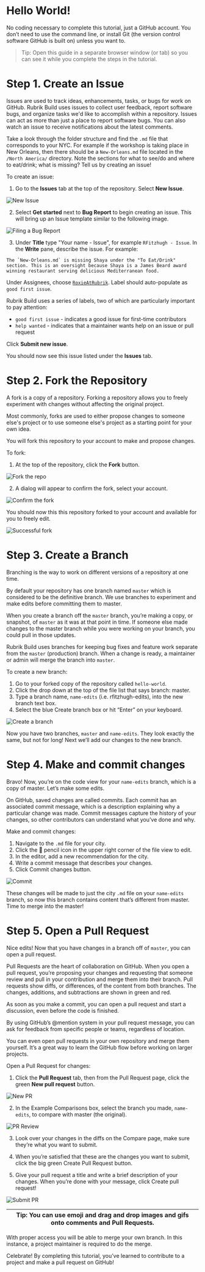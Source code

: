 # Hello World! 

No coding necessary to complete this tutorial, just a GitHub account. You don’t need to use the command line, or install Git (the version control software GitHub is built on) unless you want to.

> Tip: Open this guide in a separate browser window (or tab) so you can see it while you complete the steps in the tutorial.

# Step 1. Create an Issue
Issues are used to track ideas, enhancements, tasks, or bugs for work on GitHub. Rubrik Build uses issues to collect user feedback, report software bugs, and organize tasks we'd like to accomplish within a repository. Issues can act as more than just a place to report software bugs. You can also watch an issue to receive notifications about the latest comments.

Take a look through the folder structure and find the `.md` file that corresponds to your NYC. For example if the workshop is taking place in New Orleans, then there should be a `New-Orleans.md` file located in the `/North America/` directory. Note the sections for what to see/do and where to eat/drink; what is missing? Tell us by creating an issue!

To create an issue:

1. Go to the **Issues** tab at the top of the repository. Select **New Issue**. 

![New Issue](https://user-images.githubusercontent.com/29388592/54911357-43b99500-4f29-11e9-9d96-dfc16e7ec642.png)

2. Select **Get started** next to **Bug Report** to begin creating an issue. This will bring up an Issue template similar to the following image. 

![Filing a Bug Report](https://user-images.githubusercontent.com/29388592/54917938-e6791000-4f37-11e9-84bb-eec9d27a5217.png)

3. Under **Title** type "Your name - Issue", for example `RFitzhugh - Issue`. In the **Write** pane, describe the issue. For example:

```
The `New-Orleans.md` is missing Shaya under the "To Eat/Drink" section. This is an oversight because Shaya is a James Beard award winning restaurant serving delicious Mediterranean food. 
```

Under Assignees, choose [`RoxieAtRubrik`](https://github.com/RoxieAtRubrik). Label should auto-populate as `good first issue`. 

Rubrik Build uses a series of labels, two of which are particularly important to pay attention:

* `good first issue` - indicates a good issue for first-time contributors
* `help wanted` - indicates that a maintainer wants help on an issue or pull request

Click **Submit new issue**. 

You should now see this issue listed under the **Issues** tab. 

# Step 2. Fork the Repository

A fork is a copy of a repository. Forking a repository allows you to freely experiment with changes without affecting the original project.

Most commonly, forks are used to either propose changes to someone else's project or to use someone else's project as a starting point for your own idea.

You will fork this repository to your account to make and propose changes. 

To fork: 

1. At the top of the repository, click the **Fork** button. 

![Fork the repo](https://user-images.githubusercontent.com/29388592/54977736-322fc600-4fd9-11e9-8c04-057acbf2d355.png)

2. A dialog will appear to confirm the fork, select your account. 

![Confirm the fork](https://user-images.githubusercontent.com/29388592/54977838-74f19e00-4fd9-11e9-8b27-00c02d4c30ae.png)

You should now this this repository forked to your account and available for you to freely edit. 

![Successful fork](https://user-images.githubusercontent.com/29388592/54978131-55a74080-4fda-11e9-8dd2-b80876e070c9.png)

# Step 3. Create a Branch
Branching is the way to work on different versions of a repository at one time.

By default your repository has one branch named `master` which is considered to be the definitive branch. We use branches to experiment and make edits before committing them to master.

When you create a branch off the `master` branch, you’re making a copy, or snapshot, of `master` as it was at that point in time. If someone else made changes to the master branch while you were working on your branch, you could pull in those updates.

Rubrik Build uses branches for keeping bug fixes and feature work separate from the `master` (production) branch. When a change is ready, a maintainer or admin will merge the branch into `master`.

To create a new branch:

1. Go to your forked copy of the repository called `hello-world`.
2. Click the drop down at the top of the file list that says branch: master.
3. Type a branch name, `name-edits` (i.e. rfitzhugh-edits), into the new branch text box.
4. Select the blue Create branch box or hit “Enter” on your keyboard.

![Create a branch](https://user-images.githubusercontent.com/29388592/54919262-491fdb00-4f3b-11e9-800e-0368ca7a75f5.gif)

Now you have two branches, `master` and `name-edits`. They look exactly the same, but not for long! Next we’ll add our changes to the new branch.

# Step 4. Make and commit changes
Bravo! Now, you’re on the code view for your `name-edits` branch, which is a copy of master. Let’s make some edits.

On GitHub, saved changes are called commits. Each commit has an associated commit message, which is a description explaining why a particular change was made. Commit messages capture the history of your changes, so other contributors can understand what you’ve done and why.

Make and commit changes:
1. Navigate to the `.md` file for your city.
2. Click the :pencil: pencil icon in the upper right corner of the file view to edit.
3. In the editor, add a new recommendation for the city.
4. Write a commit message that describes your changes.
5. Click Commit changes button.

![Commit](https://user-images.githubusercontent.com/29388592/54920124-5e960480-4f3d-11e9-956f-be45493e78d0.png)

These changes will be made to just the city `.md` file on your `name-edits` branch, so now this branch contains content that’s different from master. Time to merge into the master!

# Step 5. Open a Pull Request
Nice edits! Now that you have changes in a branch off of `master`, you can open a pull request.

Pull Requests are the heart of collaboration on GitHub. When you open a pull request, you’re proposing your changes and requesting that someone review and pull in your contribution and merge them into their branch. Pull requests show diffs, or differences, of the content from both branches. The changes, additions, and subtractions are shown in green and red.

As soon as you make a commit, you can open a pull request and start a discussion, even before the code is finished.

By using GitHub’s @mention system in your pull request message, you can ask for feedback from specific people or teams, regardless of location.

You can even open pull requests in your own repository and merge them yourself. It’s a great way to learn the GitHub flow before working on larger projects.

Open a Pull Request for changes:

1. Click the **Pull Request** tab, then from the Pull Request page, click the green **New pull request** button.

![New PR](https://user-images.githubusercontent.com/29388592/54980022-9eadc380-4fdf-11e9-8abf-44f943cbd6c5.png)

2. In the Example Comparisons box, select the branch you made, `name-edits`, to compare with master (the original).

![PR Review](https://user-images.githubusercontent.com/29388592/54980053-b127fd00-4fdf-11e9-8d92-8196972c017f.png)

3. Look over your changes in the diffs on the Compare page, make sure they’re what you want to submit.

4. When you’re satisfied that these are the changes you want to submit, click the big green Create Pull Request button.

5. Give your pull request a title and write a brief description of your changes. When you’re done with your message, click Create pull request!

![Submit PR](https://user-images.githubusercontent.com/29388592/54978848-6b1d6a00-4fdc-11e9-82dd-972060096470.png)

| Tip: You can use emoji and drag and drop images and gifs onto comments and Pull Requests. |
| --- |

With proper access you will be able to merge your own branch. In this instance, a project maintainer is required to do the merge. 

Celebrate! By completing this tutorial, you’ve learned to contribute to a project and make a pull request on GitHub!
